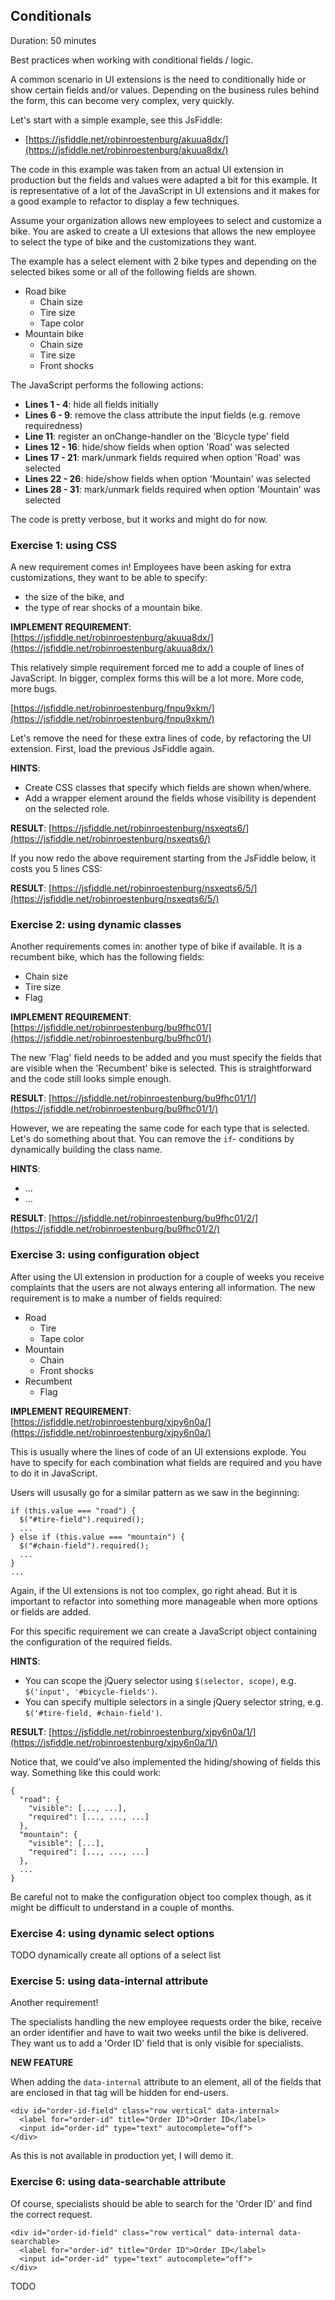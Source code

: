 ## Conditionals

Duration: 50 minutes

Best practices when working with conditional fields / logic.

A common scenario in UI extensions is the need to conditionally hide or show
certain fields and/or values. Depending on the business rules behind the form,
this can become very complex, very quickly.

Let's start with a simple example, see this JsFiddle:

* [https://jsfiddle.net/robinroestenburg/akuua8dx/](https://jsfiddle.net/robinroestenburg/akuua8dx/)

The code in this example was taken from an actual UI extension in production but
the fields and values were adapted a bit for this example. It is representative
of a lot of the JavaScript in UI extensions and it makes for a good example to
refactor to display a few techniques.

Assume your organization allows new employees to select and customize a bike.
You are asked to create a UI extesions that allows the new employee to select
the type of bike and the customizations they want.

The example has a select element with 2 bike types and depending on the selected
bikes some or all of the following fields are shown.

* Road bike
    * Chain size
    * Tire size
    * Tape color
* Mountain bike
    * Chain size
    * Tire size
    * Front shocks

The JavaScript performs the following actions:

* **Lines 1 - 4**: hide all fields initially
* **Lines 6 - 9**: remove the class attribute the input fields (e.g. remove
  requiredness)
* **Line 11**: register an onChange-handler on the 'Bicycle type' field
* **Lines 12 - 16**: hide/show fields when option 'Road' was selected
* **Lines 17 - 21**: mark/unmark fields required when option 'Road' was selected
* **Lines 22 - 26**: hide/show fields when option 'Mountain' was selected
* **Lines 28 - 31**: mark/unmark fields required when option 'Mountain' was selected

The code is pretty verbose, but it works and might do for now.

### Exercise 1: using CSS

A new requirement comes in! Employees have been asking for extra customizations,
they want to be able to specify:

* the size of the bike, and
* the type of rear shocks of a mountain bike.

**IMPLEMENT REQUIREMENT**: [https://jsfiddle.net/robinroestenburg/akuua8dx/](https://jsfiddle.net/robinroestenburg/akuua8dx/)

This relatively simple requirement forced me to add a couple of lines of
JavaScript. In bigger, complex forms this will be a lot more. More code, more
bugs.

[https://jsfiddle.net/robinroestenburg/fnpu9xkm/](https://jsfiddle.net/robinroestenburg/fnpu9xkm/)

Let's remove the need for these extra lines of code, by refactoring the UI
extension. First, load the previous JsFiddle again.

**HINTS**:

* Create CSS classes that specify which fields are shown when/where.
* Add a wrapper element around the fields whose visibility is dependent on the
  selected role.

**RESULT**: [https://jsfiddle.net/robinroestenburg/nsxeqts6/](https://jsfiddle.net/robinroestenburg/nsxeqts6/)

If you now redo the above requirement starting from the JsFiddle below, it costs
you 5 lines CSS:

**RESULT**: [https://jsfiddle.net/robinroestenburg/nsxeqts6/5/](https://jsfiddle.net/robinroestenburg/nsxeqts6/5/)


### Exercise 2: using dynamic classes

Another requirements comes in: another type of bike if available. It is a
recumbent bike, which has the following fields:

* Chain size
* Tire size
* Flag

**IMPLEMENT REQUIREMENT**: [https://jsfiddle.net/robinroestenburg/bu9fhc01/](https://jsfiddle.net/robinroestenburg/bu9fhc01/)

The new 'Flag' field needs to be added and you must specify the fields that are
visible when the 'Recumbent' bike is selected. This is straightforward and the
code still looks simple enough.

**RESULT**: [https://jsfiddle.net/robinroestenburg/bu9fhc01/1/](https://jsfiddle.net/robinroestenburg/bu9fhc01/1/)

However, we are repeating the same code for each type that is selected. Let's do
something about that. You can remove the `if`- conditions by dynamically
building the class name.

**HINTS**:

* ...
* ...

**RESULT**: [https://jsfiddle.net/robinroestenburg/bu9fhc01/2/](https://jsfiddle.net/robinroestenburg/bu9fhc01/2/)


### Exercise 3: using configuration object

After using the UI extension in production for a couple of weeks you receive
complaints that the users are not always entering all information. The new
requirement is to make a number of fields required:

* Road
    * Tire
    * Tape color
* Mountain
    * Chain
    * Front shocks
* Recumbent
    * Flag

**IMPLEMENT REQUIREMENT**: [https://jsfiddle.net/robinroestenburg/xjpy6n0a/](https://jsfiddle.net/robinroestenburg/xjpy6n0a/)

This is usually where the lines of code of an UI extensions explode. You have to
specify for each combination what fields are required and you have to do it in
JavaScript.

Users will ususally go for a similar pattern as we saw in the beginning:

    if (this.value === "road") {
      $("#tire-field").required();
      ...
    } else if (this.value === "mountain") {
      $("#chain-field").required();
      ...
    }
    ...

Again, if the UI extensions is not too complex, go right ahead. But it is
important to refactor into something more manageable when more options or fields
are added.

For this specific requirement we can create a JavaScript object containing the
configuration of the required fields.

**HINTS**:

* You can scope the jQuery selector using `$(selector, scope)`, e.g. `$('input',
  '#bicycle-fields')`.
* You can specify multiple selectors in a single jQuery selector string, e.g.
  `$('#tire-field, #chain-field')`.

**RESULT**: [https://jsfiddle.net/robinroestenburg/xjpy6n0a/1/](https://jsfiddle.net/robinroestenburg/xjpy6n0a/1/)

Notice that, we could've also implemented the hiding/showing of fields this way.
Something like this could work:

    {
      "road": {
        "visible": [..., ...],
        "required": [..., ..., ...]
      },
      "mountain": {
        "visible": [...],
        "required": [..., ..., ...]
      },
      ...
    }

Be careful not to make the configuration object too complex though, as it might
be difficult to understand in a couple of months.

### Exercise 4: using dynamic select options

TODO dynamically create all options of a select list


### Exercise 5: using data-internal attribute

Another requirement!

The specialists handling the new employee requests order the bike, receive an
order identifier and have to wait two weeks until the bike is delivered. They
want us to add a 'Order ID' field that is only visible for specialists.

**NEW FEATURE**

When adding the `data-internal` attribute to an element, all of the fields that
are enclosed in that tag will be hidden for end-users.

    <div id="order-id-field" class="row vertical" data-internal>
      <label for="order-id" title="Order ID">Order ID</label>
      <input id="order-id" type="text" autocomplete="off">
    </div>

As this is not available in production yet, I will demo it.


### Exercise 6: using data-searchable attribute

Of course, specialists should be able to search for the 'Order ID' and find the
correct request.

    <div id="order-id-field" class="row vertical" data-internal data-searchable>
      <label for="order-id" title="Order ID">Order ID</label>
      <input id="order-id" type="text" autocomplete="off">
    </div>

TODO
